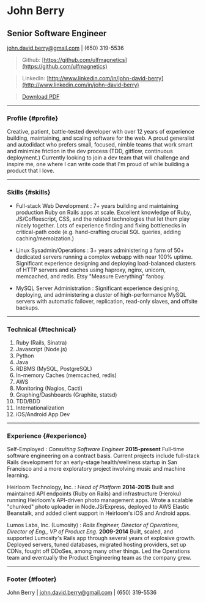 # John Berry
## Senior Software Engineer
[john.david.berry@gmail.com](john.david.berry@gmail.com) | (650) 319-5536

> Github: [https://github.com/ulfmagnetics](https://github.com/ulfmagnetics)

> LinkedIn: [http://www.linkedin.com/in/john-david-berry](http://www.linkedin.com/in/john-david-berry)

> [Download PDF](john-berry-2016.pdf)

------

### Profile {#profile}

Creative, patient, battle-tested developer with over 12 years of experience building, maintaining, and
scaling software for the web. A proud generalist and autodidact who prefers small,
focused, nimble teams that work smart and minimize friction in the dev process
(TDD, gitflow, continuous deployment.) Currently looking to join a dev team
that will challenge and inspire me, one where I can write code that I'm proud
of while building a product that I love.

------

### Skills {#skills}

* Full-stack Web Development
  : 7+ years building and maintaining production Ruby on Rails apps at scale. Excellent knowledge of
  Ruby, JS/Coffeescript, CSS, and the related technologies that let them play nicely together. Lots of
  experience finding and fixing bottlenecks in critical-path code (e.g. hand-crafting crucial SQL queries,
  adding caching/memoization.)

* Linux Sysadmin/Operations
  : 3+ years administering a farm of 50+ dedicated servers running a complex
  webapp with near 100% uptime.  Significant experience designing and deploying
  load-balanced clusters of HTTP servers and caches using haproxy, nginx, unicorn,
  memcached, and redis. Etsy "Measure Everything" fanboy.

* MySQL Server Administration
  : Significant experience designing, deploying, and administering a cluster of
  high-performance MySQL servers with automatic failover, replication,
  read-only slaves, and offsite backups.

-------

### Technical {#technical}

1. Ruby (Rails, Sinatra)
1. Javascript (Node.js)
1. Python
1. Java
1. RDBMS (MySQL, PostgreSQL)
1. In-memory Caches (memcached, redis)
1. AWS
1. Monitoring (Nagios, Cacti)
1. Graphing/Dashboards (Graphite, statsd)
1. TDD/BDD
1. Internationalization
1. iOS/Android App Dev

------

### Experience {#experience}

Self-Employed
: *Consulting Software Engineer*
  __2015-present__
  Full-time software engineering on a contract basis. Current projects include
  full-stack Rails development for an early-stage health/wellness startup in San
  Francisco and a more exploratory project involving music and machine
  learning.

Heirloom Technology, Inc.
: *Head of Platform*
  __2014-2015__
  Built and maintained API endpoints (Ruby on Rails) and infrastructure
  (Heroku) running Heirloom's API-driven photo management apps.  Wrote a
  scalable "chunked" photo uploader in Node.JS/Express, deployed to AWS Elastic
  Beanstalk, and added client support in Heirloom's iOS and Android apps.

Lumos Labs, Inc. (Lumosity)
: *Rails Engineer, Director of Operations, Director of Eng., VP of Product Eng.*
  __2009-2014__
  Built, scaled, and supported Lumosity's Rails app through several years of
  explosive growth. Deployed servers, tuned databases, migrated hosting
  providers, set up CDNs, fought off DDoSes, among many other things. Led the
  Operations team and eventually the Product Engineering team as the company grew.

------

### Footer {#footer}

John Berry | [john.david.berry@gmail.com](john.david.berry@gmail.com) | (650) 319-5536



